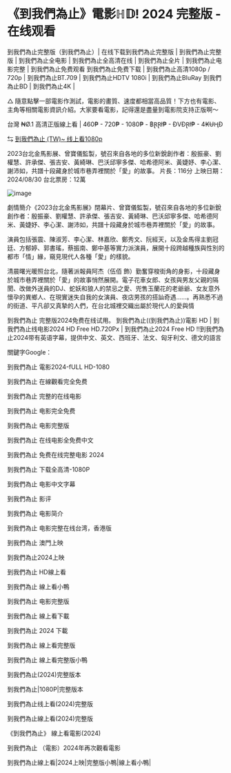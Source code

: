 <h1>《到我們為止》電影ℍ𝔻! 2024 完整版 - 在线观看</h1>

到我們為止完整版（到我們為止）| 在线下载到我們為止完整版 | 到我們為止完整版 | 到我們為止全电影 | 到我們為止全高清在线 | 到我們為止全片 | 到我們為止电影完整 | 到我們為止免费观看 到我們為止免费下载 | 到我們為止高清1080p / 720p | 到我們為止BT.709 | 到我們為止HDTV 1080i | 到我們為止BluRay 到我們為止BD | 到我們為止4K |

△ 隨意點擊一部電影作測試，電影的畫質、速度都相當高品質！下方也有電影、主角等相關電影資訊介紹。大家要看電影，記得還是盡量到電影院支持正版啊～

台灣 ₦Ø.1 高清正版線上看 | 460₱ - 720₱ - 1080₱ - ฿ⱤⱤł₱ - ĐVĐⱤł₱ - 4₭ɄⱧĐ

⇆ [到我們為止 (TW)~ 线上看1080p](https://hdmoviesworld.xyz/zh/movie/996871/Tales-Github)

2023台北金馬影展、曾寶儀監製，號召來自各地的多位新銳創作者：殷振豪、劉權慧、許承傑、張吉安、黃綺琳、巴沃邱寧多傑、哈希德阿米、黃婕妤、李心潔、謝沛如，共譜十段藏身於城市巷弄裡關於「愛」的故事。
片長：116分 上映日期：2024/08/30 台北票房：12萬

![image](https://github.com/user-attachments/assets/c43c043e-f949-446e-96c2-a53f65723ba0)

劇情簡介《2023台北金馬影展》閉幕片、曾寶儀監製，號召來自各地的多位新銳創作者：殷振豪、劉權慧、許承傑、張吉安、黃綺琳、巴沃邱寧多傑、哈希德阿米、黃婕妤、李心潔、謝沛如，共譜十段藏身於城市巷弄裡關於「愛」的故事。

演員包括張震、陳淑芳、李心潔、林嘉欣、鄭秀文、阮經天，以及金馬得主劉冠廷、方郁婷、郭書瑤，蔡振南、鄭中基等實力派演員，展開十段跨越種族與性別的都市「情」緣，窺見現代人各種「愛」的樣貌。

清晨曙光暖照台北，隨著派報員阿杰（伍佰 飾）勤奮穿梭街角的身影，十段藏身於城市巷弄裡關於「愛」的故事悄然展開。電子花車女郎、女孩與男友父親的隔閡、改做外送員的DJ、蛇妖和狼人的禁忌之愛、兜售玉蘭花的老爺爺、女友意外懷孕的異鄉人、在現實迷失自我的女演員、夜店男孩的搭訕奇遇……。再熟悉不過的街道、平凡卻又真摯的人們，在台北城裡交織出屬於現代人的愛與情

到我們為止 完整版2024免费在线试用。 到我們為止((到我們為止))電影 HD | 到我們為止线电影2024 HD Free HD.720Px | 到我們為止2024 Free HD !!到我們為止2024带有英语字幕，提供中文、英文、西班牙、法文、匈牙利文、德文的語言

關鍵字Google：

到我們為止 電影2024-fULL HD-1080

到我們為止 在線觀看完全免费

到我們為止 完整的在线电影

到我們為止 电影完全免费

到我們為止 电影完整版

到我們為止 在线电影全免费中文

到我們為止 免费在线完整电影 2024

到我們為止 下载全高清-1080P

到我們為止 电影中文字幕

到我們為止 影评

到我們為止 电影简介

到我們為止 电影完整在线台湾，香港版

到我們為止 澳門上映

到我們為止2024上映

到我們為止 HD線上看

到我們為止 線上看小鴨

到我們為止 电影完整版

到我們為止 線上看下載

到我們為止 2024 下載

到我們為止 線上看完整版

到我們為止 線上看完整版小鴨

到我們為止(2024)完整版本

到我們為止|1080P|完整版本

到我們為止线上看(2024)完整版

到我們為止線上看(2024)完整版

《到我們為止》 線上看電影(2024)

到我們為止 （電影）2024年再次觀看電影

到我們為止線上看|2024上映|完整版小鴨|線上看小鴨|
